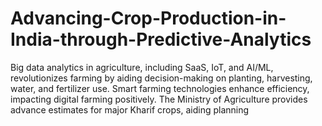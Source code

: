 # Advancing-Crop-Production-in-India-through-Predictive-Analytics
Big data analytics in agriculture, including SaaS, IoT, and AI/ML, revolutionizes farming by aiding decision-making on planting, harvesting, water, and fertilizer use. Smart farming technologies enhance efficiency, impacting digital farming positively. The Ministry of Agriculture provides advance estimates for major Kharif crops, aiding planning
